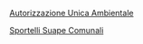 
[Autorizzazione Unica Ambientale]({{site.baseurl}}/schede/aua/imprese/index.html)


[Sportelli Suape Comunali]({{site.baseurl}}/map/sportelli_suape/)
